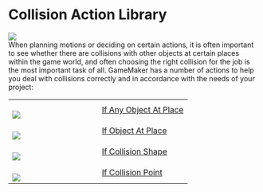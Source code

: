 # Collision Action Library

  
![](https://gms.magecorn.com/Manual/assets/Images/Scripting_Reference/Drag_And_Drop/Reference/Collisions/Lib_Collisions.png)  
When planning motions or deciding on certain actions, it is often
important to see whether there are collisions with other objects at
certain places within the game world, and often choosing the right
collision for the job is the most important task of all. GameMaker has a
number of actions to help you deal with collisions correctly and in
accordance with the needs of your project:

<table>
<colgroup>
<col style="width: 50%" />
<col style="width: 50%" />
</colgroup>
<tbody>
<tr class="odd">
<td><br />
<img
src="https://gms.magecorn.com/Manual/assets/Images/Scripting_Reference/Drag_And_Drop/Reference/Collisions/i_Collision_Any.png" /><br />
</td>
<td><a href="If_Any_Object_At_Place">If Any Object At Place</a></td>
</tr>
<tr class="even">
<td><br />
<img
src="https://gms.magecorn.com/Manual/assets/Images/Scripting_Reference/Drag_And_Drop/Reference/Collisions/i_Collision_At.png" /><br />
</td>
<td><a href="If_Object_At_Place">If Object At Place</a></td>
</tr>
<tr class="odd">
<td><br />
<img
src="https://gms.magecorn.com/Manual/assets/Images/Scripting_Reference/Drag_And_Drop/Reference/Collisions/i_Collision_Shape.png" /><br />
</td>
<td><a href="If_Collision_Shape">If Collision Shape</a></td>
</tr>
<tr class="even">
<td><br />
<img
src="https://gms.magecorn.com/Manual/assets/Images/Scripting_Reference/Drag_And_Drop/Reference/Collisions/i_Collision_Point.png" /><br />
</td>
<td><a href="If_Collision_Point">If Collision Point</a></td>
</tr>
</tbody>
</table>
